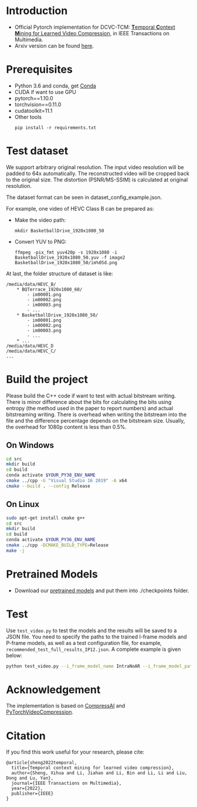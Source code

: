 # Introduction
* Official Pytorch implementation for DCVC-TCM: [**T**emporal **C**ontext **M**ining for Learned Video Compression](https://ieeexplore.ieee.org/document/9941493), in IEEE Transactions on Multimedia.
* Arxiv version can be found [here](https://arxiv.org/abs/2111.13850).

# Prerequisites
* Python 3.6 and conda, get [Conda](https://www.anaconda.com/)
* CUDA if want to use GPU
* pytorch==1.10.0
* torchvision==0.11.0
* cudatoolkit=11.1
* Other tools
    ```
    pip install -r requirements.txt
    ```
# Test dataset
We support arbitrary original resolution. The input video resolution will be padded to 64x automatically. The reconstructed video will be cropped back to the original size. The distortion (PSNR/MS-SSIM) is calculated at original resolution.

The dataset format can be seen in dataset_config_example.json.

For example, one video of HEVC Class B can be prepared as:
* Make the video path:
    ```
    mkdir BasketballDrive_1920x1080_50
    ```
* Convert YUV to PNG:
    ```
    ffmpeg -pix_fmt yuv420p -s 1920x1080 -i BasketballDrive_1920x1080_50.yuv -f image2 BasketballDrive_1920x1080_50/im%05d.png
    ```
At last, the folder structure of dataset is like:

    /media/data/HEVC_B/
        * BQTerrace_1920x1080_60/
            - im00001.png
            - im00002.png
            - im00003.png
            - ...
        * BasketballDrive_1920x1080_50/
            - im00001.png
            - im00002.png
            - im00003.png
            - ...
        * ...
    /media/data/HEVC_D
    /media/data/HEVC_C/
    ...

# Build the project
Please build the C++ code if want to test with actual bitstream writing. There is minor difference about the bits for calculating the bits using entropy (the method used in the paper to report numbers) and actual bitstreaming writing. There is overhead when writing the bitstream into the file and the difference percentage depends on the bitstream size. Usually, the overhead for 1080p content is less than 0.5%.
## On Windows
```bash
cd src
mkdir build
cd build
conda activate $YOUR_PY38_ENV_NAME
cmake ../cpp -G "Visual Studio 16 2019" -A x64
cmake --build . --config Release
```

## On Linux
```bash
sudo apt-get install cmake g++
cd src
mkdir build
cd build
conda activate $YOUR_PY36_ENV_NAME
cmake ../cpp -DCMAKE_BUILD_TYPE=Release
make -j
```

# Pretrained Models

* Download our [pretrained models](https://onedrive.live.com/?authkey=%21ADwwaonwTGR%5FNR8&id=2866592D5C55DF8C%211234&cid=2866592D5C55DF8C) and put them into ./checkpoints folder.

# Test
Use ```test_video.py``` to test the models and the results will be saved to a JSON file. You need to specify the paths to the trained I-frame models and P-frame models, as well as a test configuration file, for example, ```recommended_test_full_results_IP12.json```. A complete example is given below:
```bash
python test_video.py --i_frame_model_name IntraNoAR --i_frame_model_path ./checkpoints/intra_psnr_TMM_q1.pth.tar --model_path ./checkpoints/inter_psnr_TMM_q1.pth --test_config recommended_test_full_results_IP12.json --cuda 1 -w 1 --write_stream 0 --output_path results_IP12.json
```

# Acknowledgement
The implementation is based on [CompressAI](https://github.com/InterDigitalInc/CompressAI) and [PyTorchVideoCompression](https://github.com/ZhihaoHu/PyTorchVideoCompression).
# Citation
If you find this work useful for your research, please cite:

```
@article{sheng2022temporal,
  title={Temporal context mining for learned video compression},
  author={Sheng, Xihua and Li, Jiahao and Li, Bin and Li, Li and Liu, Dong and Lu, Yan},
  journal={IEEE Transactions on Multimedia},
  year={2022},
  publisher={IEEE}
}
```
